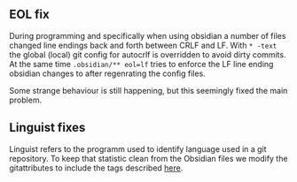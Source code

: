 ## EOL fix
During programming and specifically when using obsidian a number of files changed line endings back and forth between CRLF and LF.
With `* -text` the global (local) git config for autocrlf is overridden to avoid dirty commits. 
At the same time `.obsidian/** eol=lf` tries to enforce the LF line ending obsidian changes to after regenrating the config files.

Some strange behaviour is still happening, but this seemingly fixed the main problem.

## Linguist fixes
Linguist refers to the programm used to identify language used in a git repository. To keep that statistic clean from the Obsidian files we modify the gitattributes to include the tags described [here](https://github.com/github/linguist/blob/master/docs/overrides.md).